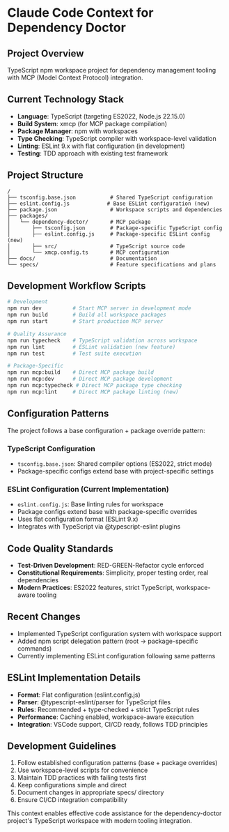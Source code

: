 # Claude Code Context for Dependency Doctor

## Project Overview
TypeScript npm workspace project for dependency management tooling with MCP (Model Context Protocol) integration.

## Current Technology Stack
- **Language**: TypeScript (targeting ES2022, Node.js 22.15.0)
- **Build System**: xmcp (for MCP package compilation)
- **Package Manager**: npm with workspaces
- **Type Checking**: TypeScript compiler with workspace-level validation
- **Linting**: ESLint 9.x with flat configuration (in development)
- **Testing**: TDD approach with existing test framework

## Project Structure
```
/
├── tsconfig.base.json           # Shared TypeScript configuration
├── eslint.config.js            # Base ESLint configuration (new)
├── package.json                 # Workspace scripts and dependencies
├── packages/
│   └── dependency-doctor/       # MCP package
│       ├── tsconfig.json        # Package-specific TypeScript config
│       ├── eslint.config.js     # Package-specific ESLint config (new)
│       ├── src/                 # TypeScript source code
│       └── xmcp.config.ts       # MCP configuration
├── docs/                        # Documentation
└── specs/                       # Feature specifications and plans
```

## Development Workflow Scripts
```bash
# Development
npm run dev          # Start MCP server in development mode
npm run build        # Build all workspace packages
npm run start        # Start production MCP server

# Quality Assurance
npm run typecheck    # TypeScript validation across workspace
npm run lint         # ESLint validation (new feature)
npm run test         # Test suite execution

# Package-Specific
npm run mcp:build    # Direct MCP package build
npm run mcp:dev      # Direct MCP package development
npm run mcp:typecheck # Direct MCP package type checking
npm run mcp:lint     # Direct MCP package linting (new)
```

## Configuration Patterns
The project follows a base configuration + package override pattern:

### TypeScript Configuration
- `tsconfig.base.json`: Shared compiler options (ES2022, strict mode)
- Package-specific configs extend base with project-specific settings

### ESLint Configuration (Current Implementation)
- `eslint.config.js`: Base linting rules for workspace
- Package configs extend base with package-specific overrides
- Uses flat configuration format (ESLint 9.x)
- Integrates with TypeScript via @typescript-eslint plugins

## Code Quality Standards
- **Test-Driven Development**: RED-GREEN-Refactor cycle enforced
- **Constitutional Requirements**: Simplicity, proper testing order, real dependencies
- **Modern Practices**: ES2022 features, strict TypeScript, workspace-aware tooling

## Recent Changes
- Implemented TypeScript configuration system with workspace support
- Added npm script delegation pattern (root → package-specific commands)
- Currently implementing ESLint configuration following same patterns

## ESLint Implementation Details
- **Format**: Flat configuration (eslint.config.js)
- **Parser**: @typescript-eslint/parser for TypeScript files
- **Rules**: Recommended + type-checked + strict TypeScript rules
- **Performance**: Caching enabled, workspace-aware execution
- **Integration**: VSCode support, CI/CD ready, follows TDD principles

## Development Guidelines
1. Follow established configuration patterns (base + package overrides)
2. Use workspace-level scripts for convenience
3. Maintain TDD practices with failing tests first
4. Keep configurations simple and direct
5. Document changes in appropriate specs/ directory
6. Ensure CI/CD integration compatibility

This context enables effective code assistance for the dependency-doctor project's TypeScript workspace with modern tooling integration.